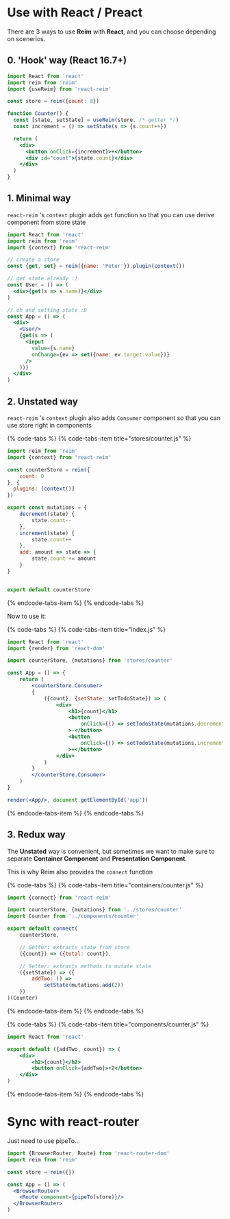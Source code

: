 # Use with React / Preact

There are 3 ways to use **Reim** with **React**, and you can choose depending on scenerios.

## 0. 'Hook' way (React 16.7+)

```jsx
import React from 'react'
import reim from 'reim'
import {useReim} from 'react-reim'

const store = reim({count: 8})

function Counter() {
  const [state, setState] = useReim(store, /* getter */)
  const increment = () => setState(s => {s.count++})

  return (
    <div>
      <button onClick={increment}>+</button>
      <div id="count">{state.count}</div>
    </div>
  )
}
```

## 1. Minimal way

`react-reim` 's `context` plugin adds `get` function so that you can use derive component from store state

```jsx
import React from 'react'
import reim from 'reim'
import {context} from 'react-reim'

// create a store
const {get, set} = reim({name: 'Peter'}).plugin(context())

// get state already :)
const User = () => (
  <div>{get(s => s.name)}</div>
)

// oh and setting state :D
const App = () => (
  <div>
    <User/>
    {get(s => (
      <input
        value={s.name}
        onChange={ev => set({name: ev.target.value})}
      />
    ))}
  </div>
)
```

## 2. Unstated way

`react-reim` 's `context` plugin also adds `Consumer` component so that you can use store right in components

{% code-tabs %}
{% code-tabs-item title="stores/counter.js" %}
```javascript
import reim from 'reim'
import {context} from 'react-reim'

const counterStore = reim({
    count: 0
}, {
  plugins: [context()]
})

export const mutations = {
    decrement(state) {
        state.count--
    },
    increment(state) {
        state.count++
    },
    add: amount => state => {
        state.count += amount
    }
}


export default counterStore
```
{% endcode-tabs-item %}
{% endcode-tabs %}

Now to use it:

{% code-tabs %}
{% code-tabs-item title="index.js" %}
```jsx
import React from 'react'
import {render} from 'react-dom'

import counterStore, {mutations} from 'stores/counter'

const App = () => {
    return (
        <counterStore.Consumer>
        {
            ({count}, {setState: setTodoState}) => (
                <div>
                    <h1>{count}</h1>
                    <button
                        onClick={() => setTodoState(mutations.decrement)}
                    >-</button>
                    <button
                        onClick={() => setTodoState(mutations.increment)}
                    >+</button>
                </div>
            )
        }
        </counterStore.Consumer>
    )
}

render(<App/>, document.getElementById('app'))
```
{% endcode-tabs-item %}
{% endcode-tabs %}

## 3. Redux way

The **Unstated** way is convenient, but sometimes we want to make sure to separate **Container Component** and **Presentation Component**.

This is why Reim also provides the `connect` function

{% code-tabs %}
{% code-tabs-item title="containers/counter.js" %}
```javascript
import {connect} from 'react-reim'

import counterStore, {mutations} from '../stores/counter'
import Counter from '../components/counter'

export default connect(
    counterStore,

    // Getter: extracts state from store
    ({count}) => ({total: count}),

    // Setter: extracts methods to mutate state
    ({setState}) => ({
        addTwo: () =>
            setState(mutations.add(2))
    })
)(Counter)
```
{% endcode-tabs-item %}
{% endcode-tabs %}

{% code-tabs %}
{% code-tabs-item title="components/counter.js" %}
```jsx
import React from 'react'

export default ({addTwo, count}) => (
    <div>
        <h2>{count}</h2>
        <button onClick={addTwo}>+2</button>
    </div>
)
```
{% endcode-tabs-item %}
{% endcode-tabs %}

# Sync with react-router

Just need to use pipeTo...

```jsx
import {BrowserRouter, Route} from 'react-router-dom'
import reim from 'reim'

const store = reim({})

const App = () => (
  <BrowserRouter>
    <Route component={pipeTo(store)}/>
  </BrowserRouter>
)
```
